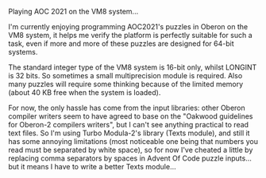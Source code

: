 Playing AOC 2021 on the VM8 system...

I'm currently enjoying programming AOC2021's puzzles in Oberon on the VM8 system, 
it helps me verify the platform is perfectly suitable for such a task, even if more and more of these puzzles are designed
for 64-bit systems.

The standard integer type of the VM8 system is 16-bit only, whilst LONGINT is 32 bits. So sometimes a small multiprecision module is required.
Also many puzzles will require some thinking because of the limited memory (about 40 KB free when the system is loaded).

For now, the only hassle has come from the input libraries: other Oberon compiler writers seem to have agreed to base on the "Oakwood guidelines for Oberon-2 compilers writers", but I can't see anything practical to read text files. So I'm using Turbo Modula-2's library (Texts module), and still it has some annoying limitations (most noticeable one being that numbers you read must be separated by white space), so for now I've cheated a little by replacing comma separators by spaces in Advent Of Code puzzle inputs... but it means I have to write a better Texts module...
